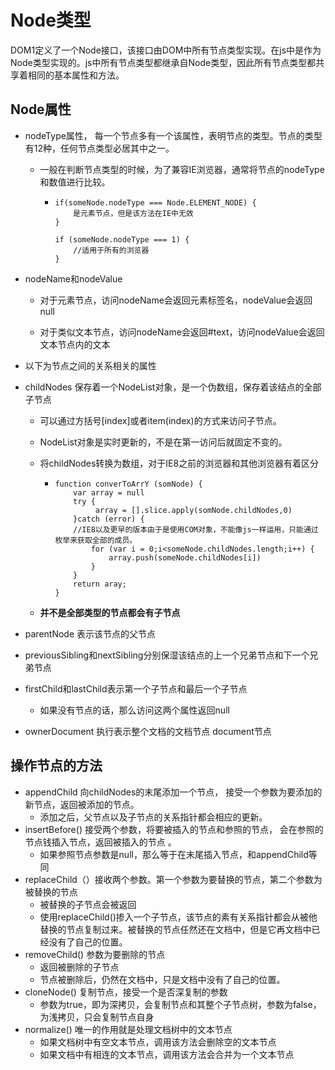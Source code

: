 # Node类型

DOM1定义了一个Node接口，该接口由DOM中所有节点类型实现。在js中是作为Node类型实现的。js中所有节点类型都继承自Node类型，因此所有节点类型都共享着相同的基本属性和方法。

## Node属性

* nodeType属性， 每一个节点多有一个该属性，表明节点的类型。节点的类型有12种，任何节点类型必居其中之一。

  * 一般在判断节点类型的时候，为了兼容IE浏览器，通常将节点的nodeType和数值进行比较。

    * ```
      if(someNode.nodeType === Node.ELEMENT_NODE) {
          是元素节点，但是该方法在IE中无效
      }

      if (someNode.nodeType === 1) {
          //适用于所有的浏览器
      }
      ```

* nodeName和nodeValue

  * 对于元素节点，访问nodeName会返回元素标签名，nodeValue会返回null

  * 对于类似文本节点，访问nodeName会返回\#text，访问nodeValue会返回文本节点内的文本

* 以下为节点之间的关系相关的属性

* childNodes 保存着一个NodeList对象，是一个伪数组，保存着该结点的全部子节点

  * 可以通过方括号\[index\]或者item\(index\)的方式来访问子节点。

  * NodeList对象是实时更新的，不是在第一访问后就固定不变的。

  * 将childNodes转换为数组，对于IE8之前的浏览器和其他浏览器有着区分

    * ```
      function converToArrY (somNode) {
          var array = null 
          try {
               array = [].slice.apply(somNode.childNodes,0)   
          }catch (error) {
          //IE8以及更早的版本由于是使用COM对象，不能像js一样运用，只能通过枚举来获取全部的成员。
              for (var i = 0;i<someNode.childNodes.length;i++) {
                  array.push(someNode.childNodes[i])
              }
          }
          return aray;
      }
      ```

  * **并不是全部类型的节点都会有子节点**

* parentNode 表示该节点的父节点

* previousSibling和nextSibling分别保湿该结点的上一个兄弟节点和下一个兄弟节点

* firstChild和lastChild表示第一个子节点和最后一个子节点

  * 如果没有节点的话，那么访问这两个属性返回null

* ownerDocument 执行表示整个文档的文档节点 document节点

## 操作节点的方法

* appendChild 向childNodes的末尾添加一个节点， 接受一个参数为要添加的新节点，返回被添加的节点。
  * 添加之后，父节点以及子节点的关系指针都会相应的更新。
* insertBefore\(\) 接受两个参数，将要被插入的节点和参照的节点， 会在参照的节点钱插入节点，返回被插入的节点 。
  * 如果参照节点参数是null，那么等于在末尾插入节点，和appendChild等同
* replaceChild（）接收两个参数。第一个参数为要替换的节点，第二个参数为被替换的节点
  * 被替换的子节点会被返回
  * 使用replaceChild\(\)掺入一个子节点，该节点的素有关系指针都会从被他替换的节点复制过来。被替换的节点任然还在文档中，但是它再文档中已经没有了自己的位置。
* removeChild\(\) 参数为要删除的节点
  * 返回被删除的子节点
  * 节点被删除后，仍然在文档中，只是文档中没有了自己的位置。
* cloneNode\(\) 复制节点，接受一个是否深复制的参数
  * 参数为true，即为深拷贝，会复制节点和其整个子节点树，参数为false，为浅拷贝，只会复制节点自身
* normalize\(\) 唯一的作用就是处理文档树中的文本节点
  * 如果文档树中有空文本节点，调用该方法会删除空的文本节点
  * 如果文档中有相连的文本节点，调用该方法会合并为一个文本节点



